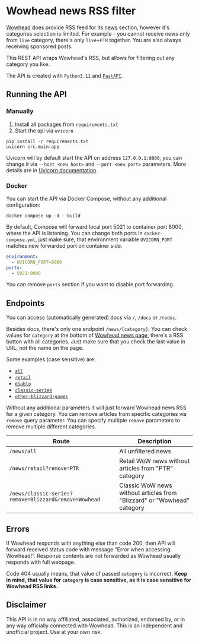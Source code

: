 # Wowhead news RSS filter

[Wowhead](https://www.wowhead.com/) does provide RSS feed for its [news](https://www.wowhead.com/news) section, however it's categories selection is limited.
For example - you cannot receive news only from `live` category, there's only `live`+`PTR` together.
You are also always receiving sponsored posts.

This REST API wraps Wowhead's RSS, but allows for filtering out any category you like.

The API is created with `Python3.11` and [`FastAPI`](https://fastapi.tiangolo.com/).



## Running the API

### Manually

1. Install all packages from `requirements.txt`
2. Start the api via `uvicorn`

```shell
pip install -r requirements.txt
uvicorn src.main:app
```

Uvicorn will by default start the API on address `127.0.0.1:8000`, you can change it via `--host <new host>` and `--port <new port>` parameters.
More details are in [Uvicorn documentation](https://www.uvicorn.org/settings/). 


### Docker

You can start the API via Docker Compose, without any additional configuration:
```shell
docker compose up -d --build
```

By default, Compose will forward local port 5021 to container port 8000, where the API is listening.
You can change both ports in `docker-compose.yml`, just make sure, that environment variable `UVICORN_PORT` matches new forwarded port on container side.

```yaml
environment:
  - UVICORN_PORT=8000
ports:
  - 5021:8000
```

You can remove `ports` section if you want to disable port forwarding.


## Endpoints

You can access (automatically generated) docs via `/`, `/docs` or `/redoc`.

Besides docs, there's only one endpoint `/news/{category}`.
You can check values for `category` at the bottom of [Wowhead news page](https://www.wowhead.com/news), there's a RSS button with all categories.
Just make sure that you check the last value in URL, not the name on the page.

Some examples (case sensitive) are:
 * [`all`](https://www.wowhead.com/news/rss/all)
 * [`retail`](https://www.wowhead.com/news/rss/retail)
 * [`diablo`](https://www.wowhead.com/news/rss/diablo)
 * [`classic-series`](https://www.wowhead.com/news/rss/classic-series)
 * [`other-blizzard-games`](https://www.wowhead.com/news/rss/other-blizzard-games)

Without any additional parameters it will just forward Wowhead news RSS for a given category.
You can remove articles from specific categories via `remove` query parameter.
You can specify multiple `remove` parameters to remove multiple different categories.

| Route                                                 | Description                                                             |
|-------------------------------------------------------|-------------------------------------------------------------------------|
| `/news/all`                                           | All unfiltered news                                                     |
| `/news/retail?remove=PTR`                             | Retail WoW news without articles from "PTR" category                    |
| `/news/classic-series?remove=Blizzard&remove=Wowhead` | Classic WoW news without articles from "Blizzard" or "Wowhead" category |



## Errors

If Wowhead responds with anything else than code 200, then API will forward received status code with message "Error when accessing Wowhead!".
Response contents are not forwarded as Wowhead usually responds with full webpage.

Code 404 usually means, that value of passed `category` is incorrect.
**Keep in mind, that value for `category` is case sensitive, as it is case sensitive for Wowhead RSS links.**



## Disclaimer

This API is in no way affiliated, associated, authorized, endorsed by, or in any way officially connected with Wowhead.
This is an independent and unofficial project.
Use at your own risk.
